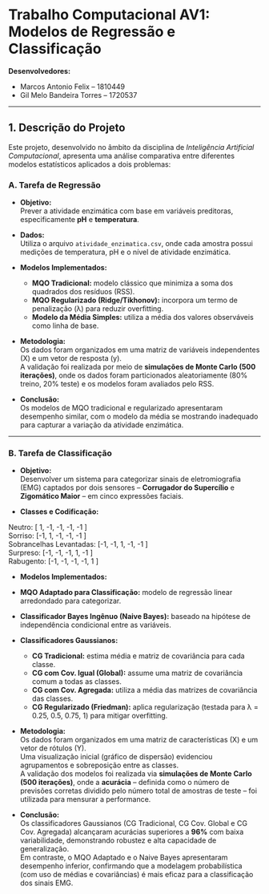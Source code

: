 # Trabalho Computacional AV1: Modelos de Regressão e Classificação

**Desenvolvedores:**  
- Marcos Antonio Felix – 1810449  
- Gil Melo Bandeira Torres – 1720537  

---

## 1. Descrição do Projeto

Este projeto, desenvolvido no âmbito da disciplina de *Inteligência Artificial Computacional*, apresenta uma análise comparativa entre diferentes modelos estatísticos aplicados a dois problemas:

### A. Tarefa de Regressão

- **Objetivo:**  
  Prever a atividade enzimática com base em variáveis preditoras, especificamente **pH** e **temperatura**.

- **Dados:**  
  Utiliza o arquivo `atividade_enzimatica.csv`, onde cada amostra possui medições de temperatura, pH e o nível de atividade enzimática.

- **Modelos Implementados:**
  - **MQO Tradicional:** modelo clássico que minimiza a soma dos quadrados dos resíduos (RSS).
  - **MQO Regularizado (Ridge/Tikhonov):** incorpora um termo de penalização (λ) para reduzir overfitting.
  - **Modelo da Média Simples:** utiliza a média dos valores observáveis como linha de base.

- **Metodologia:**  
  Os dados foram organizados em uma matriz de variáveis independentes (X) e um vetor de resposta (y).  
  A validação foi realizada por meio de **simulações de Monte Carlo (500 iterações)**, onde os dados foram particionados aleatoriamente (80% treino, 20% teste) e os modelos foram avaliados pelo RSS.

- **Conclusão:**  
  Os modelos de MQO tradicional e regularizado apresentaram desempenho similar, com o modelo da média se mostrando inadequado para capturar a variação da atividade enzimática.

---

### B. Tarefa de Classificação

- **Objetivo:**  
  Desenvolver um sistema para categorizar sinais de eletromiografia (EMG) captados por dois sensores – **Corrugador do Supercílio** e **Zigomático Maior** – em cinco expressões faciais.

- **Classes e Codificação:**

Neutro: [ 1, -1, -1, -1, -1 ] <br>
Sorriso: [-1, 1, -1, -1, -1 ] <br>
Sobrancelhas Levantadas: [-1, -1, 1, -1, -1 ] <br>
Surpreso: [-1, -1, -1, 1, -1 ] <br>
Rabugento: [-1, -1, -1, -1, 1 ]


- **Modelos Implementados:**
- **MQO Adaptado para Classificação:** modelo de regressão linear arredondado para categorizar.
- **Classificador Bayes Ingênuo (Naive Bayes):** baseado na hipótese de independência condicional entre as variáveis.
- **Classificadores Gaussianos:**
  - **CG Tradicional:** estima média e matriz de covariância para cada classe.
  - **CG com Cov. Igual (Global):** assume uma matriz de covariância comum a todas as classes.
  - **CG com Cov. Agregada:** utiliza a média das matrizes de covariância das classes.
  - **CG Regularizado (Friedman):** aplica regularização (testada para λ = 0.25, 0.5, 0.75, 1) para mitigar overfitting.

- **Metodologia:**  
Os dados foram organizados em uma matriz de características (X) e um vetor de rótulos (Y).  
Uma visualização inicial (gráfico de dispersão) evidenciou agrupamentos e sobreposição entre as classes.  
A validação dos modelos foi realizada via **simulações de Monte Carlo (500 iterações)**, onde a **acurácia** – definida como o número de previsões corretas dividido pelo número total de amostras de teste – foi utilizada para mensurar a performance.

- **Conclusão:**  
Os classificadores Gaussianos (CG Tradicional, CG Cov. Global e CG Cov. Agregada) alcançaram acurácias superiores a **96%** com baixa variabilidade, demonstrando robustez e alta capacidade de generalização.  
Em contraste, o MQO Adaptado e o Naive Bayes apresentaram desempenho inferior, confirmando que a modelagem probabilística (com uso de médias e covariâncias) é mais eficaz para a classificação dos sinais EMG.
